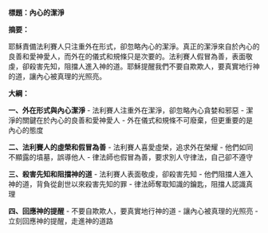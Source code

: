 **標題：內心的潔淨**

**摘要：**

耶穌責備法利賽人只注重外在形式，卻忽略內心的潔淨。真正的潔淨來自於內心的良善和愛神愛人，而外在的儀式和規條只是次要的。法利賽人假冒為善，表面敬虔，卻殺害先知，阻擋人進入神的道。耶穌提醒我們不要自欺欺人，要真實地行神的道，讓內心被真理的光照亮。

**大綱：**

**一、外在形式與內心潔淨**
    - 法利賽人注重外在潔淨，卻忽略內心貪婪和邪惡
    - 潔淨的關鍵在於內心的良善和愛神愛人
    - 外在儀式和規條不可廢棄，但更重要的是內心的態度

**二、法利賽人的虛榮和假冒為善**
    - 法利賽人喜愛虛榮，追求外在榮耀
    - 他們如同不顯露的墳墓，誤導他人
    - 律法師也假冒為善，要求別人守律法，自己卻不遵守

**三、殺害先知和阻擋神的道**
    - 法利賽人表面敬虔，卻殺害先知
    - 他們阻擋人進入神的道，背負從創世以來殺害先知的罪
    - 律法師奪取知識的鑰匙，阻擋人認識真理

**四、回應神的提醒**
    - 不要自欺欺人，要真實地行神的道
    - 讓內心被真理的光照亮
    - 立刻回應神的提醒，走進神的道路